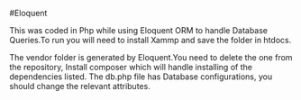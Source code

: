 #Eloquent

This was coded in Php while using Eloquent ORM to handle Database Queries.To run you will need to install Xammp and save the folder in htdocs.

The vendor folder is generated by Eloquent.You need to delete the one from the repository, Install composer which will handle installing of the dependencies listed.
The db.php file has Database configurations, you should change the relevant attributes.

